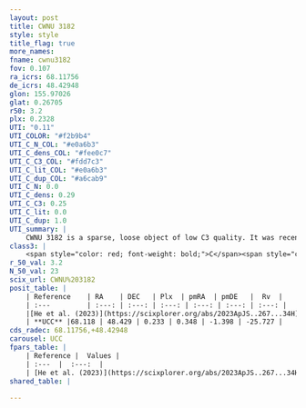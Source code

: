 ```yaml
---
layout: post
title: CWNU 3182
style: style
title_flag: true
more_names: 
fname: cwnu3182
fov: 0.107
ra_icrs: 68.11756
de_icrs: 48.42948
glon: 155.97026
glat: 0.26705
r50: 3.2
plx: 0.2328
UTI: "0.11"
UTI_COLOR: "#f2b9b4"
UTI_C_N_COL: "#e0a6b3"
UTI_C_dens_COL: "#fee0c7"
UTI_C_C3_COL: "#fdd7c3"
UTI_C_lit_COL: "#e0a6b3"
UTI_C_dup_COL: "#a6cab9"
UTI_C_N: 0.0
UTI_C_dens: 0.29
UTI_C_C3: 0.25
UTI_C_lit: 0.0
UTI_C_dup: 1.0
UTI_summary: |
    CWNU 3182 is a sparse, loose object of low C3 quality. It was recently reported in the literature.<br><br><span style="color: #99180f; font-weight: bold;">Warning: </span>contains less than 25 stars with <i>P>0.5</i> estimated.
class3: |
    <span style="color: red; font-weight: bold;">C</span><span style="color: red; font-weight: bold;">C</span>
r_50_val: 3.2
N_50_val: 23
scix_url: CWNU%203182
posit_table: |
    | Reference    | RA    | DEC   | Plx  | pmRA  | pmDE   |  Rv  |
    | :---         | :---: | :---: | :---: | :---: | :---: | :---: |
    |[He et al. (2023)](https://scixplorer.org/abs/2023ApJS..267...34H) | 68.118 | 48.432 | 0.233 | 0.262 | -1.3 | -- |
    | **UCC** |68.118 | 48.429 | 0.233 | 0.348 | -1.398 | -25.727 | 
cds_radec: 68.11756,+48.42948
carousel: UCC
fpars_table: |
    | Reference |  Values |
    | :---  |  :---:  |
    | [He et al. (2023)](https://scixplorer.org/abs/2023ApJS..267...34H) | `A0=4.55, m-M=13.95, logA=6.7` |
shared_table: |
    
---
```

